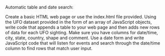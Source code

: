 Automatic table and date search:

Create a basic HTML web page or use the index.html file provided. Using the UFO dataset provided in the form of an array of JavaScript objects, write code that appends a table to your web page and then adds new rows of data for each UFO sighting. Make sure you have columns for date/time, city, state, country, shape and comment. Use a date form and write JavaScript code that will listen for events and search through the date/time column to find rows that match user input.
